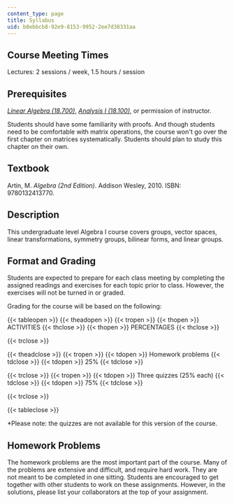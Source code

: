 ```yaml
---
content_type: page
title: Syllabus
uid: b8ebbcb8-92e9-8153-9952-2ee7d38331aa
---
```


Course Meeting Times
--------------------

Lectures: 2 sessions / week, 1.5 hours / session

Prerequisites
-------------

[_Linear Algebra (18.700)_](/courses/18-700-linear-algebra-fall-2013), [_Analysis I (18.100)_](/courses/18-100b-analysis-i-fall-2010), or permission of instructor.

Students should have some familiarity with proofs. And though students need to be comfortable with matrix operations, the course won't go over the first chapter on matrices systematically. Students should plan to study this chapter on their own.

Textbook
--------

Artin, M. _Algebra (2nd Edition)_. Addison Wesley, 2010. ISBN: 9780132413770.

Description
-----------

This undergraduate level Algebra I course covers groups, vector spaces, linear transformations, symmetry groups, bilinear forms, and linear groups.

Format and Grading
------------------

Students are expected to prepare for each class meeting by completing the assigned readings and exercises for each topic prior to class. However, the exercises will not be turned in or graded.

Grading for the course will be based on the following:

{{< tableopen >}}
{{< theadopen >}}
{{< tropen >}}
{{< thopen >}}
ACTIVITIES
{{< thclose >}}
{{< thopen >}}
PERCENTAGES
{{< thclose >}}

{{< trclose >}}

{{< theadclose >}}
{{< tropen >}}
{{< tdopen >}}
Homework problems
{{< tdclose >}}
{{< tdopen >}}
25%
{{< tdclose >}}

{{< trclose >}}
{{< tropen >}}
{{< tdopen >}}
Three quizzes (25% each)
{{< tdclose >}}
{{< tdopen >}}
75%
{{< tdclose >}}

{{< trclose >}}

{{< tableclose >}}

\*Please note: the quizzes are not available for this version of the course.

Homework Problems
-----------------

The homework problems are the most important part of the course. Many of the problems are extensive and difficult, and require hard work. They are not meant to be completed in one sitting. Students are encouraged to get together with other students to work on these assignments. However, in the solutions, please list your collaborators at the top of your assignment.